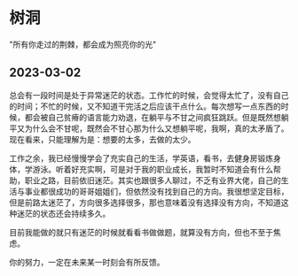 # 树洞

"所有你走过的荆棘，都会成为照亮你的光"

## 2023-03-02

总会有一段时间是处于异常迷茫的状态。工作忙的时候，会觉得太忙了，没有自己的时间；不忙的时候，又不知道干完活之后应该干点什么。每次想写一点东西的时候，都会被自己贫瘠的语言能力劝退，在躺平与不甘之间疯狂跳跃。但是既然想躺平又为什么会不甘呢，既然会不甘心那为什么又想躺平呢，我啊，真的太矛盾了。现在看来，只能理解为是：想要的太多，去做的太少。

工作之余，我已经慢慢学会了充实自己的生活，学英语，看书，去健身房锻炼身体，学游泳。听着好充实啊，可是对于我的职业成长，我暂时不知道会有什么帮助，职业之路，目前依旧迷茫。其实也跟很多人聊过，不乏有业界大佬，自己的生活与事业都很成功的哥哥姐姐们，但依然没有找到自己的方向。我很想坚定目标，但是前路太迷茫了，方向很多选择很多，那也意味着没有选择没有方向，不知道这种迷茫的状态还会持续多久。

目前我能做的就只有迷茫的时候就看看书做做题，就算没有方向，但也不至于焦虑。

你的努力，一定在未来某一时刻会有所反馈。
